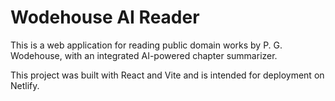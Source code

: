 # Wodehouse AI Reader

This is a web application for reading public domain works by P. G. Wodehouse, with an integrated AI-powered chapter summarizer.

This project was built with React and Vite and is intended for deployment on Netlify.